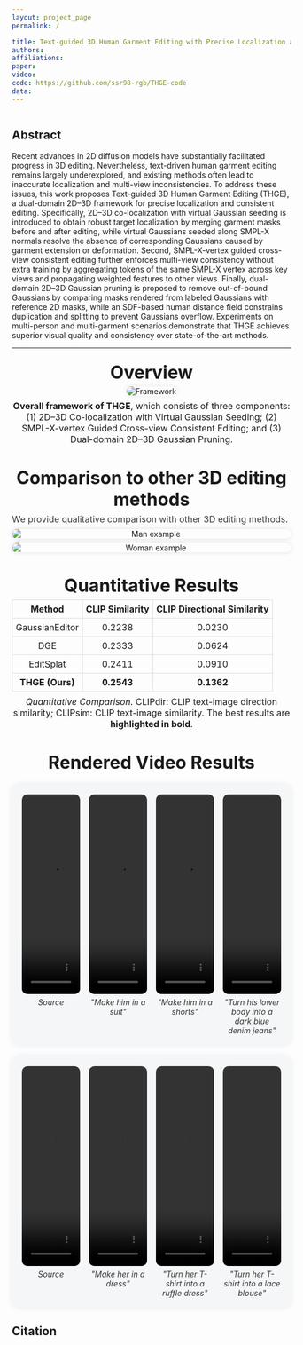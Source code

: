 ```yaml
---
layout: project_page
permalink: /

title: Text-guided 3D Human Garment Editing with Precise Localization and Cross-View Consistency
authors:
affiliations:
paper: 
video: 
code: https://github.com/ssr98-rgb/THGE-code
data:
---
```


<!-- Using HTML to center the abstract -->
<div class="columns is-centered has-text-centered">
    <div class="column is-four-fifths">
        <h2>Abstract</h2>
        <div class="content has-text-justified">
Recent advances in 2D diffusion models have substantially facilitated progress in 3D editing. Nevertheless, text-driven human garment editing remains largely underexplored, and existing methods often lead to inaccurate localization and multi-view inconsistencies. To address these issues, this work proposes Text-guided 3D Human Garment Editing (THGE), a dual-domain 2D–3D framework for precise localization and consistent editing. Specifically, 2D–3D co-localization with virtual Gaussian seeding is introduced to obtain robust target localization by merging garment masks before and after editing, while virtual Gaussians seeded along SMPL-X normals resolve the absence of corresponding Gaussians caused by garment extension or deformation. Second, SMPL-X-vertex guided cross-view consistent editing further enforces multi-view consistency without extra training by aggregating tokens of the same SMPL-X vertex across key views and propagating weighted features to other views. Finally, dual-domain 2D–3D Gaussian pruning is proposed to remove out-of-bound Gaussians by comparing masks rendered from labeled Gaussians with reference 2D masks, while an SDF-based human distance field constrains duplication and splitting to prevent Gaussians overflow. Experiments on multi-person and multi-garment scenarios demonstrate that THGE achieves superior visual quality and consistency over state-of-the-art methods.        </div>
    </div>
</div>

---

<h2 style="text-align:center; font-size:2rem; margin:24px 0 6px;">
  Overview
</h2>

<div style="text-align:center;">
  <img src="{{ site.baseurl }}/static/image/framework.png" 
       alt="Framework" 
       style="max-width:100%; border-radius:12px; box-shadow:0 0 10px rgba(0,0,0,0.1);">
</div>

<p style="text-align:center; font-size:1rem; opacity:1; margin-top:8px; max-width:100%; margin-left:auto; margin-right:auto;">
  <b>Overall framework of THGE</b>, which consists of three components: 
  (1) 2D–3D Co-localization with Virtual Gaussian Seeding; 
  (2) SMPL-X-vertex Guided Cross-view Consistent Editing; and 
  (3) Dual-domain 2D–3D Gaussian Pruning.
</p>
<div style="margin-bottom:32px;"></div>



<h2 style="text-align:center; font-size:2rem; margin:40px 0 6px;">
  Comparison to other 3D editing methods
</h2>

<p style="margin:0 0 8px; font-size:1rem; opacity:.85;">
  We provide qualitative comparison with other 3D editing methods.
</p>

<!-- 第一张图 -->
<div style="text-align:center; margin:0 0 8px;">
  <img src="{{ site.baseurl }}/static/image/man1.png"
       alt="Man example"
       style="display:block; margin:0 auto; max-width:100%; height:auto; border-radius:12px; box-shadow:0 0 8px rgba(0,0,0,.12);">
</div>

<!-- 第二张图 -->
<div style="text-align:center; margin:0;">
  <img src="{{ site.baseurl }}/static/image/woman.png"
       alt="Woman example"
       style="display:block; margin:0 auto; max-width:100%; height:auto; border-radius:12px; box-shadow:0 0 8px rgba(0,0,0,.12);">
</div>
<div style="margin-bottom:32px;"></div>



<h2 style="text-align:center; font-size:2rem; margin:40px 0 6px;">
  Quantitative Results
</h2>

<table style="margin:auto; border-collapse:collapse; text-align:center;">
  <thead>
    <tr>
      <th style="border:1px solid #ddd; padding:6px;">Method</th>
      <th style="border:1px solid #ddd; padding:6px;">CLIP Similarity</th>
      <th style="border:1px solid #ddd; padding:6px;">CLIP Directional Similarity</th>
    </tr>
  </thead>
  <tbody>
    <tr>
      <td style="border:1px solid #ddd; padding:6px;">GaussianEditor</td>
      <td style="border:1px solid #ddd; padding:6px;">0.2238</td>
      <td style="border:1px solid #ddd; padding:6px;">0.0230</td>
    </tr>
    <tr>
      <td style="border:1px solid #ddd; padding:6px;">DGE</td>
      <td style="border:1px solid #ddd; padding:6px;">0.2333</td>
      <td style="border:1px solid #ddd; padding:6px;">0.0624</td>
    </tr>
    <tr>
      <td style="border:1px solid #ddd; padding:6px;">EditSplat</td>
      <td style="border:1px solid #ddd; padding:6px;">0.2411</td>
      <td style="border:1px solid #ddd; padding:6px;">0.0910</td>
    </tr>
    <tr style="font-weight:bold;">
      <td style="border:1px solid #ddd; padding:6px;">THGE (Ours)</td>
      <td style="border:1px solid #ddd; padding:6px;">0.2543</td>
      <td style="border:1px solid #ddd; padding:6px;">0.1362</td>
    </tr>
  </tbody>
</table>

<p style="text-align:center; font-size:1rem; opacity:1; margin-top:8px;">
  <i>Quantitative Comparison.</i> CLIPdir: CLIP text-image direction similarity; 
  CLIPsim: CLIP text-image similarity. The best results are <b>highlighted in bold</b>.
</p>


<h2 style="text-align:center; font-size:2rem; margin:40px 0 6px;">
  Rendered Video Results
</h2>
<!-- === Four videos in one background, same height === -->
<style>
  .video-block {
    background:#f5f6f7;
    padding:18px;
    border-radius:14px;
    box-shadow:0 0 12px rgba(0,0,0,.08);
    margin:20px 0;
  }
  .video-row {
    display:grid;
    grid-template-columns:repeat(4,1fr);
    gap:16px;  /* 间距比之前小 */
    align-items:start;
  }
  .video-row figure {
    text-align:center;
    margin:0;
  }
  /* 视频样式：统一高度 */
  .video-row video {
    display:block;       /* 避免基线问题 */
    width:100%;
    height:360px;   /* 固定高度，保持一致 */
    object-fit:cover;
    border-radius:10px;
  }
  /* 说明文字 */
  .video-row figcaption {
    margin-top:6px;
    font-size:14px;
    font-style:italic;
    color:#333;
  }
/* 盖掉主题对 figure 的默认外边距，避免第2~4个被往下推 */
.video-row figure { 
  margin: 0 !important;
}
.video-row figure + figure {
  margin-top: 0 !important;
}
</style>

<div class="video-block">
  <div class="video-row">
    <figure>
      <video autoplay loop muted playsinline>
        <source src="static/video/source.mp4" type="video/mp4">
      </video>
      <figcaption>Source</figcaption>
    </figure>
    <figure>
      <video autoplay loop muted playsinline>
        <source src="static/video/suit22.mp4" type="video/mp4">
      </video>
      <figcaption>"Make him in a suit"</figcaption>
    </figure>
    <figure>
      <video autoplay loop muted playsinline>
        <source src="static/video/shorts22.mp4" type="video/mp4">
      </video>
      <figcaption>"Make him in a shorts"</figcaption>
    </figure>
    <figure>
      <video autoplay loop muted playsinline>
        <source src="static/video/pants22.mp4" type="video/mp4">
      </video>
      <figcaption>"Turn his lower body into a dark blue denim jeans"</figcaption>
    </figure>
  </div>
</div>

<!-- === Four videos in one background, same height === -->
<style>
  .video-block {
    background:#f5f6f7;
    padding:18px;
    border-radius:14px;
    box-shadow:0 0 12px rgba(0,0,0,.08);
    margin:20px 0;
  }
  .video-row {
    display:grid;
    grid-template-columns:repeat(4,1fr);
    gap:16px;  /* 间距比之前小 */
    align-items:start;
  }
  .video-row figure {
    text-align:center;
    margin:0;
  }
  /* 视频样式：统一高度 */
  .video-row video {
    display:block;       /* 避免基线问题 */
    width:100%;
    height:360px;   /* 固定高度，保持一致 */
    object-fit:cover;
    border-radius:10px;
  }
  /* 说明文字 */
  .video-row figcaption {
    margin-top:6px;
    font-size:14px;
    font-style:italic;
    color:#333;
  }
/* 盖掉主题对 figure 的默认外边距，避免第2~4个被往下推 */
.video-row figure { 
  margin: 0 !important;
}
.video-row figure + figure {
  margin-top: 0 !important;
}
</style>

<div class="video-block">
  <div class="video-row">
    <figure>
      <video autoplay loop muted playsinline>
        <source src="static/video/source2.mp4" type="video/mp4">
      </video>
      <figcaption>Source</figcaption>
    </figure>
    <figure>
      <video autoplay loop muted playsinline>
        <source src="static/video/dress2.mp4" type="video/mp4">
      </video>
      <figcaption>"Make her in  a dress"</figcaption>
    </figure>
    <figure>
      <video autoplay loop muted playsinline>
        <source src="static/video/ruffle2.mp4" type="video/mp4">
      </video>
      <figcaption>"Turn her T-shirt into a ruffle dress"</figcaption>
    </figure>
    <figure>
      <video autoplay loop muted playsinline>
        <source src="static/video/lace22.mp4" type="video/mp4">
      </video>
      <figcaption>"Turn her T-shirt into a lace blouse"</figcaption>
    </figure>
  </div>
</div>


## Citation
```

```
